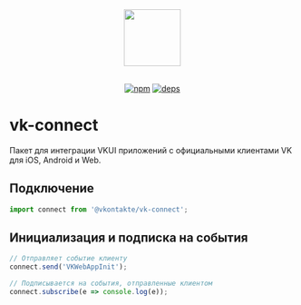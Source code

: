 <div align="center">
  <a href="https://github.com/VKCOM">
    <img width="100" height="100" src="https://avatars3.githubusercontent.com/u/1478241?s=200&v=4">
  </a>
  <br>
  <br>

[![npm][npm]][npm-url]
[![deps][deps]][deps-url]

</div>

# vk-connect

Пакет для интеграции VKUI приложений с официальными клиентами VK для iOS, Android и Web.

## Подключение

```js
import connect from '@vkontakte/vk-connect';
```

## Инициализация и подписка на события

```js
// Отправляет событие клиенту
connect.send('VKWebAppInit');

// Подписывается на события, отправленные клиентом
connect.subscribe(e => console.log(e));
```

[npm]: https://img.shields.io/npm/v/@vkontakte/vk-connect.svg
[npm-url]: https://npmjs.com/package/@vkontakte/vk-connect
[deps]: https://img.shields.io/david/vkcom/vk-connect.svg
[deps-url]: https://david-dm.org/vkcom/vk-connect
